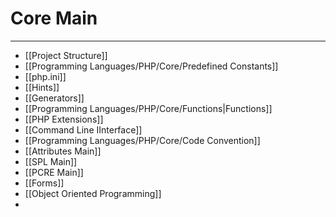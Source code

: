 # Core Main
***
- [[Project Structure]]
- [[Programming Languages/PHP/Core/Predefined Constants]]
- [[php.ini]]
- [[Hints]]
- [[Generators]]
- [[Programming Languages/PHP/Core/Functions|Functions]]
- [[PHP Extensions]]
- [[Command Line IInterface]]
- [[Programming Languages/PHP/Core/Code Convention]]
- [[Attributes Main]]
- [[SPL Main]]
- [[PCRE Main]]
- [[Forms]]
- [[Object Oriented Programming]]
- 